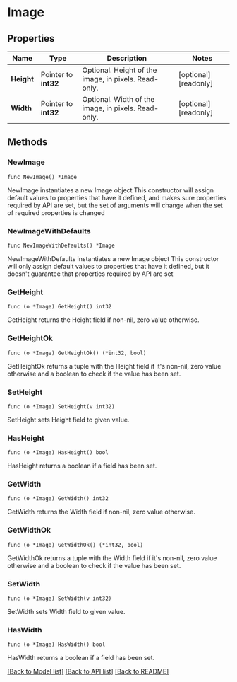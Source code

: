 # Image

## Properties

Name | Type | Description | Notes
------------ | ------------- | ------------- | -------------
**Height** | Pointer to **int32** | Optional. Height of the image, in pixels. Read-only. | [optional] [readonly] 
**Width** | Pointer to **int32** | Optional. Width of the image, in pixels. Read-only. | [optional] [readonly] 

## Methods

### NewImage

`func NewImage() *Image`

NewImage instantiates a new Image object
This constructor will assign default values to properties that have it defined,
and makes sure properties required by API are set, but the set of arguments
will change when the set of required properties is changed

### NewImageWithDefaults

`func NewImageWithDefaults() *Image`

NewImageWithDefaults instantiates a new Image object
This constructor will only assign default values to properties that have it defined,
but it doesn't guarantee that properties required by API are set

### GetHeight

`func (o *Image) GetHeight() int32`

GetHeight returns the Height field if non-nil, zero value otherwise.

### GetHeightOk

`func (o *Image) GetHeightOk() (*int32, bool)`

GetHeightOk returns a tuple with the Height field if it's non-nil, zero value otherwise
and a boolean to check if the value has been set.

### SetHeight

`func (o *Image) SetHeight(v int32)`

SetHeight sets Height field to given value.

### HasHeight

`func (o *Image) HasHeight() bool`

HasHeight returns a boolean if a field has been set.

### GetWidth

`func (o *Image) GetWidth() int32`

GetWidth returns the Width field if non-nil, zero value otherwise.

### GetWidthOk

`func (o *Image) GetWidthOk() (*int32, bool)`

GetWidthOk returns a tuple with the Width field if it's non-nil, zero value otherwise
and a boolean to check if the value has been set.

### SetWidth

`func (o *Image) SetWidth(v int32)`

SetWidth sets Width field to given value.

### HasWidth

`func (o *Image) HasWidth() bool`

HasWidth returns a boolean if a field has been set.


[[Back to Model list]](../README.md#documentation-for-models) [[Back to API list]](../README.md#documentation-for-api-endpoints) [[Back to README]](../README.md)


